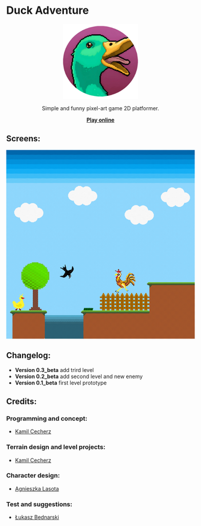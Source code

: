 # Duck Adventure

<p align="center">
  <img alt="Duck Adventure" src="icon.svg" width="200">
  <p align="center">
  Simple and funny pixel-art game 2D platformer.
  </p>
  <p align="center"> 
    <a href="https://cecherz.itch.io/duck-adventure">
      <b>Play online</b>
    </a>
  </p>
</p>


## Screens:

![Concept Art 1](concept_art_1.png)

## Changelog:

* **Version 0.3_beta** add trird level
* **Version 0.2_beta** add second level and new enemy
* **Version 0.1_beta** first level prototype

## Credits: 

### Programming and concept:

* [Kamil Cecherz](https://cecherz.pl/)

### Terrain design and level projects:

* [Kamil Cecherz](https://cecherz.pl/)

### Character design:

* [Agnieszka Lasota](https://www.facebook.com/profile.php?id=100005252026390)

### Test and suggestions:

* [Łukasz Bednarski](https://github.com/Bedzik)
